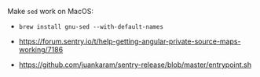 
Make `sed` work on MacOS:

- ```brew install gnu-sed --with-default-names```



- https://forum.sentry.io/t/help-getting-angular-private-source-maps-working/7186
- https://github.com/juankaram/sentry-release/blob/master/entrypoint.sh
